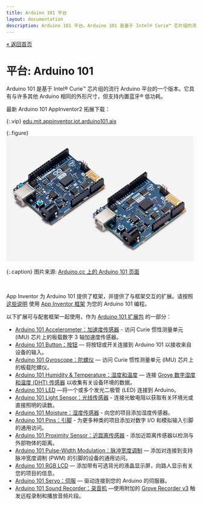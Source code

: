 ```yaml
---
title: Arduino 101 平台
layout: documentation
description: Arduino 101 平台。Arduino 101 是基于 Intel® Curie™ 芯片组的流行 Arduino 平台的一个版本。它具有与许多其他 Arduino 相同的外形尺寸，但支持内置蓝牙® 低功耗。
---
```


[&laquo; 返回首页](../index.html)

# 平台: Arduino 101

Arduino 101 是基于 Intel® Curie™ 芯片组的流行 Arduino 平台的一个版本。它具有与许多其他 Arduino 相同的外形尺寸，但支持内置蓝牙® 低功耗。

最新 Arduino 101 AppInventor2 拓展下载：

{:.vip}
[edu.mit.appinventor.iot.arduino101.aix](assets/edu.mit.appinventor.iot.arduino101.aix)

{:.figure}
![Image of the Arduino/Genuino 101 board. Source: arduino.cc](assets/AG101.jpg)

{:.caption}
图片来源: 
[Arduino.cc 上的 Arduino 101 页面](https://www.arduino.cc/en/Main/ArduinoBoard101)

<br/>

App Inventor 为 Arduino 101 提供了框架，并提供了与框架交互的扩展。请按照[这些说明](/assets/tutorials/MIT_App_Inventor_IoT_Setup.pdf) 使用 [App Inventor 框架](/assets/resources/AIM-for-Things-Arduino101.zip) 为您的 Arduino 101 编程。

以下扩展可与配套框架一起使用，作为 [Arduino 101 扩展包](assets/edu.mit.appinventor.iot.arduino101.aix) 的一部分：

* [Arduino 101 Accelerometer：加速度传感器](Arduino101Accelerometer.html) - 访问 Curie 惯性测量单元 (IMU) 芯片上的板载数字 3 轴加速度传感器。
* [Arduino 101 Button：按钮](Arduino101Button.html) &mdash; 将按钮或开关连接到 Arduino 101 以接收来自设备的输入。
* [Arduino 101 Gyroscope：陀螺仪](Arduino101Gyroscope.html) &mdash; 访问 Curie 惯性测量单元 (IMU) 芯片上的板载陀螺仪。
* [Arduino 101 Humidity & Temperature：湿度和温度](Arduino101Humidity.html) &mdash; 连接 <a href="http://wiki.seeed.cc/Grove-TemperatureAndHumidity_Sensor/" target="_blank">Grove 数字湿度和温度 (DHT) 传感器</a> 以收集有关设备环境的数据。
* [Arduino 101 LED](Arduino101Led.html) &mdash;将一个或多个发光二极管 (LED) 连接到 Arduino。
* [Arduino 101 Light Sensor：光线传感器](Arduino101LightSensor.html) - 连接光敏电阻以获取有关环境光或直接照明的读数。
* [Arduino 101 Moisture：湿度传感器](Arduino101Moisture.html) - 向您的项目添加湿度传感器。
* [Arduino 101 Pins：引脚](Arduino101Pins.html) - 为更多种类的项目添加对数字 I/O 和模拟输入引脚的通用访问。
* [Arduino 101 Proximity Sensor：近距离传感器](Arduino101ProximitySensor.html) - 添加近距离传感器以检测与外部物体的距离。
* [Arduino 101 Pulse-Width Modulation：脉冲宽度调制](Arduino101PWMMotor.html) &mdash; 添加对连接到支持脉冲宽度调制 (PWM) 的引脚的设备的通用访问。
* [Arduino 101 RGB LCD](Arduino101RgbLcd.html) &mdash; 添加带有可选背光的液晶显示屏，向路人显示有关您的项目的信息。
* [Arduino 101 Servo：伺服](Arduino101Servo.html) &mdash; 驱动连接到您的 Arduino 的伺服器。
* [Arduino 101 Sound Recorder：录音机](Arduino101SoundRecorder.html) &mdash;使用附加的 <a href="http://wiki.seeed.cc/Grove-Recorder_v3.0/" target="_blank">Grove Recorder v3</a> 触发远程录制和播放音频片段。
